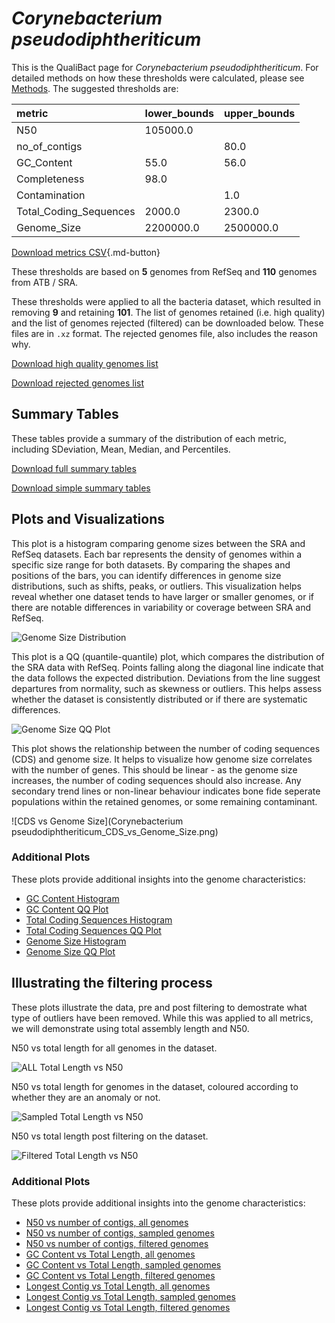 # *Corynebacterium pseudodiphtheriticum*

This is the QualiBact page for *Corynebacterium pseudodiphtheriticum*. For detailed methods on how these thresholds were calculated, please see [Methods](../../methods.md).
The suggested thresholds are: 

| metric                 | lower_bounds   | upper_bounds   |
|:-----------------------|:---------------|:---------------|
| N50                    | 105000.0       |                |
| no_of_contigs          |                | 80.0           |
| GC_Content             | 55.0           | 56.0           |
| Completeness           | 98.0           |                |
| Contamination          |                | 1.0            |
| Total_Coding_Sequences | 2000.0         | 2300.0         |
| Genome_Size            | 2200000.0      | 2500000.0      |

[Download metrics CSV](Corynebacterium_pseudodiphtheriticum_metrics.csv){.md-button}


These thresholds are based on **5** genomes from RefSeq and **110** genomes from ATB / SRA.

These thresholds were applied to all the bacteria dataset, which resulted in removing **9** and retaining **101**.
The list of genomes retained (i.e. high quality) and the list of genomes rejected (filtered) can be downloaded below. These files are in `.xz` format. The rejected genomes file, also includes the reason why.

[Download high quality genomes list](Corynebacterium_pseudodiphtheriticum_high_quality_genomes.csv.xz)


[Download rejected genomes list](Corynebacterium_pseudodiphtheriticum_filtered_out_genomes.csv.xz)



## Summary Tables
These tables provide a summary of the distribution of each metric, including SDeviation, Mean, Median, and Percentiles.

[Download full summary tables](summary.csv)

[Download simple summary tables](selected_summary.csv)

## Plots and Visualizations

This plot is a histogram comparing genome sizes between the SRA and RefSeq datasets. Each bar represents the density of genomes within a specific size range for both datasets. By comparing the shapes and positions of the bars, you can identify differences in genome size distributions, such as shifts, peaks, or outliers. This visualization helps reveal whether one dataset tends to have larger or smaller genomes, or if there are notable differences in variability or coverage between SRA and RefSeq.

![Genome Size Distribution](Genome_Size_refseq_histogram_kde.png)

This plot is a QQ (quantile-quantile) plot, which compares the distribution of the SRA data with RefSeq. Points falling along the diagonal line indicate that the data follows the expected distribution. Deviations from the line suggest departures from normality, such as skewness or outliers. This helps assess whether the dataset is consistently distributed or if there are systematic differences.

![Genome Size QQ Plot](Genome_Size_refseq_qqplot.png)

This plot shows the relationship between the number of coding sequences (CDS) and genome size. It helps to visualize how genome size correlates with the number of genes. This should be linear - as the genome size increases, the number of coding sequences should also increase. Any secondary trend lines or non-linear behaviour indicates bone fide seperate populations within the retained genomes, or some remaining contaminant. 

![CDS vs Genome Size](Corynebacterium pseudodiphtheriticum_CDS_vs_Genome_Size.png)

### Additional Plots

These plots provide additional insights into the genome characteristics:

- [GC Content Histogram](GC_Content_refseq_histogram_kde.png)
- [GC Content QQ Plot](GC_Content_refseq_qqplot.png)
- [Total Coding Sequences Histogram](Total_Coding_Sequences_refseq_histogram_kde.png)
- [Total Coding Sequences QQ Plot](Total_Coding_Sequences_refseq_qqplot.png)
- [Genome Size Histogram](Genome_Size_refseq_histogram_kde.png)
- [Genome Size QQ Plot](Genome_Size_refseq_qqplot.png)
## Illustrating the filtering process
These plots illustrate the data, pre and post filtering to demostrate what type of outliers have been removed. While this was applied to all metrics, we will demonstrate using total assembly length and N50.

N50 vs total length for all genomes in the dataset.

![ALL Total Length vs N50](Corynebacterium_pseudodiphtheriticum_all_total_length_N50.png)

N50 vs total length for genomes in the dataset, coloured according to whether they are an anomaly or not.

![Sampled Total Length vs N50](Corynebacterium_pseudodiphtheriticum_sample_total_length_N50.png)

N50 vs total length post filtering on the dataset.

![Filtered Total Length vs N50](Corynebacterium_pseudodiphtheriticum_filt_total_length_N50.png)

### Additional Plots

These plots provide additional insights into the genome characteristics:

- [N50 vs number of contigs, all genomes](Corynebacterium_pseudodiphtheriticum_all_N50_number.png)
- [N50 vs number of contigs, sampled genomes](Corynebacterium_pseudodiphtheriticum_sample_N50_number.png)
- [N50 vs number of contigs, filtered genomes](Corynebacterium_pseudodiphtheriticum_filt_N50_number.png)
- [GC Content vs Total Length, all genomes](Corynebacterium_pseudodiphtheriticum_all_total_length_GC_Content.png)
- [GC Content vs Total Length, sampled genomes](Corynebacterium_pseudodiphtheriticum_sample_total_length_GC_Content.png)
- [GC Content vs Total Length, filtered genomes](Corynebacterium_pseudodiphtheriticum_filt_total_length_GC_Content.png)
- [Longest Contig vs Total Length, all genomes](Corynebacterium_pseudodiphtheriticum_all_total_length_longest.png)
- [Longest Contig vs Total Length, sampled genomes](Corynebacterium_pseudodiphtheriticum_sample_total_length_longest.png)
- [Longest Contig vs Total Length, filtered genomes](Corynebacterium_pseudodiphtheriticum_filt_total_length_longest.png)
